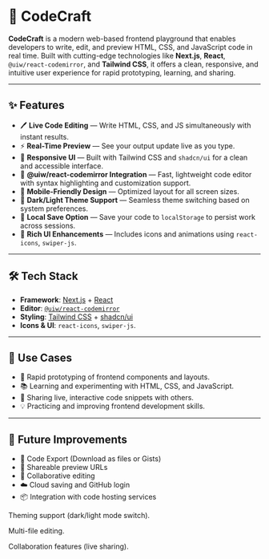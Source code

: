 # 🚀 CodeCraft

**CodeCraft** is a modern web-based frontend playground that enables developers to write, edit, and preview HTML, CSS, and JavaScript code in real time. Built with cutting-edge technologies like **Next.js**, **React**, `@uiw/react-codemirror`, and **Tailwind CSS**, it offers a clean, responsive, and intuitive user experience for rapid prototyping, learning, and sharing.

---

## ✨ Features

- 🖊 **Live Code Editing** — Write HTML, CSS, and JS simultaneously with instant results.
- ⚡ **Real-Time Preview** — See your output update live as you type.
- 🎨 **Responsive UI** — Built with Tailwind CSS and `shadcn/ui` for a clean and accessible interface.
- 🧠 **@uiw/react-codemirror Integration** — Fast, lightweight code editor with syntax highlighting and customization support.
- 📱 **Mobile-Friendly Design** — Optimized layout for all screen sizes.
- 🌈 **Dark/Light Theme Support** — Seamless theme switching based on system preferences.
- 💾 **Local Save Option** — Save your code to `localStorage` to persist work across sessions.
- 🔗 **Rich UI Enhancements** — Includes icons and animations using `react-icons`, `swiper-js`.

---

## 🛠 Tech Stack

- **Framework**: [Next.js](https://nextjs.org) + [React](https://reactjs.org)
- **Editor**: [`@uiw/react-codemirror`](https://github.com/uiwjs/react-codemirror)
- **Styling**: [Tailwind CSS](https://tailwindcss.com) + [shadcn/ui](https://ui.shadcn.com)
- **Icons & UI**: `react-icons`, `swiper-js`.

---

## 📌 Use Cases

- 🎯 Rapid prototyping of frontend components and layouts.
- 📚 Learning and experimenting with HTML, CSS, and JavaScript.
- 🔗 Sharing live, interactive code snippets with others.
- 💡 Practicing and improving frontend development skills.

---

## 🚧 Future Improvements

- 📁 Code Export (Download as files or Gists)
- 🔗 Shareable preview URLs
- 💬 Collaborative editing
- ☁️ Cloud saving and GitHub login
- 📦 Integration with code hosting services

Theming support (dark/light mode switch).

Multi-file editing.

Collaboration features (live sharing).
